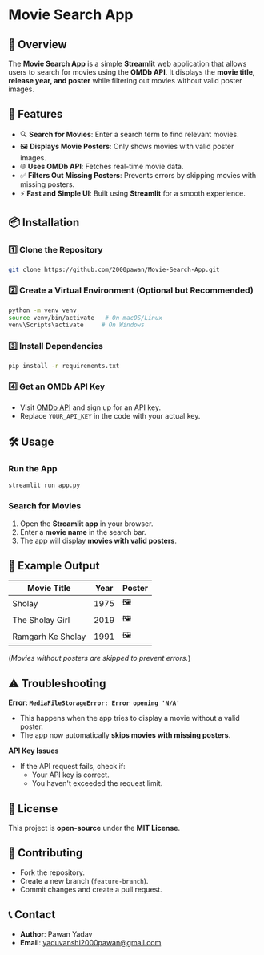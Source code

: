 # Movie Search App

## 📌 Overview
The **Movie Search App** is a simple **Streamlit** web application that allows users to search for movies using the **OMDb API**. It displays the **movie title, release year, and poster** while filtering out movies without valid poster images.

## 🚀 Features
- 🔍 **Search for Movies**: Enter a search term to find relevant movies.
- 🖼️ **Displays Movie Posters**: Only shows movies with valid poster images.
- 🌐 **Uses OMDb API**: Fetches real-time movie data.
- ✅ **Filters Out Missing Posters**: Prevents errors by skipping movies with missing posters.
- ⚡ **Fast and Simple UI**: Built using **Streamlit** for a smooth experience.

## 📦 Installation
### **1️⃣ Clone the Repository**
```bash
git clone https://github.com/2000pawan/Movie-Search-App.git
```

### **2️⃣ Create a Virtual Environment (Optional but Recommended)**
```bash
python -m venv venv
source venv/bin/activate   # On macOS/Linux
venv\Scripts\activate     # On Windows
```

### **3️⃣ Install Dependencies**
```bash
pip install -r requirements.txt
```

### **4️⃣ Get an OMDb API Key**
- Visit [OMDb API](https://www.omdbapi.com/) and sign up for an API key.
- Replace `YOUR_API_KEY` in the code with your actual key.

## 🛠️ Usage
### **Run the App**
```bash
streamlit run app.py
```

### **Search for Movies**
1. Open the **Streamlit app** in your browser.
2. Enter a **movie name** in the search bar.
3. The app will display **movies with valid posters**.

## 📌 Example Output
| Movie Title         | Year  | Poster  |
|---------------------|------|---------|
| Sholay             | 1975 | 🖼️ |
| The Sholay Girl    | 2019 | 🖼️ |
| Ramgarh Ke Sholay  | 1991 | 🖼️ |

(*Movies without posters are skipped to prevent errors.*)

## ⚠️ Troubleshooting
**Error: `MediaFileStorageError: Error opening 'N/A'`**
- This happens when the app tries to display a movie without a valid poster.
- The app now automatically **skips movies with missing posters**.

**API Key Issues**
- If the API request fails, check if:
  - Your API key is correct.
  - You haven't exceeded the request limit.

## 📝 License
This project is **open-source** under the **MIT License**.

## 🤝 Contributing
- Fork the repository.
- Create a new branch (`feature-branch`).
- Commit changes and create a pull request.

## 📞 Contact
- **Author**: Pawan Yadav
- **Email**: yaduvanshi2000pawan@gmail.com

